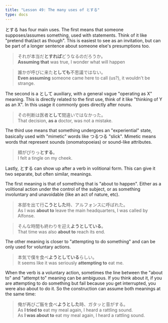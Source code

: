 ```yaml
---
title: "Lesson 49: The many uses of とする"
type: docs
---
```



とする has four main uses. The first means that someone supposes/assumes something, used with statements. Think of it like "pretend that/act as though". This is easiest to see as an invitation, but can be part of a longer sentence about someone else's presumptions too.

> それが本当だ<b>とすれば</b>どうなるのだろうか。  
> <b>Assuming that</b> was true, I wonder what will happen  

> 誰かが呼びに来た<b>としても</b>不思議ではない。  
> <b>Even assuming</b> someone came here to call (us?), it wouldn't be strange.  

The second is a として auxiliary, with a general vague "operating as X" meaning. This is directly related to the first use, think of it like "thinking of Y as an X". In this usage it commonly goes directly after nouns.  

> その判断は医者<b>として</b>間違いではなかった。  
> That decision, <b>as a</b> doctor, was not a mistake.  

The third use means that something undergoes an "experiential" state, basically used with "mimetic" words like つるつる "slick". Mimetic means words that represent sounds (onomatopoeias) or sound-like attributes.  

> 頬がぴりっ<b>とする</b>。  
> I felt a tingle on my cheek.  

Lastly, とする can show up after a verb in volitional form. This can give it two separate, but often similar, meanings.

The first meaning is that of something that is "about to happen". Either as a volitional action under the control of the subject, or as something involuntary and unavoidable (like an act of nature, etc).

> 本部を出て行<b>こうとした</b>時、アルフォンスに呼ばれた。  
> As I was <b>about to</b> leave the main headquarters, I was called by Alfonse.  

> そんな時間も終わりを迎え<b>ようとしている</b>。  
> That time was also <b>about to</b> reach its end.  

The other meaning is closer to "attempting to do something" and can be only used for voluntary actions.  

> 本気で僕を食べ<b>ようとしている</b>らしい。  
> It seems like it was seriously <b>attempting to</b> eat me.  

When the verb is a voluntary action, sometimes the line between the "about to" and "attempt to" meaning can be ambiguous. If you think about it, if you are attempting to do something but fail because you get interrupted, you were also about to do it. So the construction can assume both meanings at the same time:  

> 俺が再びご飯を食べ<b>ようとした</b>時、ガタッと音がする。  
> As <b>I tried to</b> eat my meal again, I heard a rattling sound.  
> As <b>I was about to</b> eat my meal again, I heard a rattling sound.  